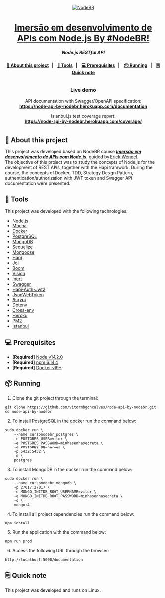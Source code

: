 <p align="center">
    <a href="https://treinamento.nodebr.org/">
        <img src="https://raw.githubusercontent.com/lucasfrancaid/curso-nodebr/master/public/nodebr-1.png" alt="NodeBR"/>
    </a>
</p>

<h1 align="center">
    <a href="https://erickwendel.teachable.com/p/node-js-para-iniciantes-nodebr"><strong>Imersão em desenvolvimento de APIs com Node.js By #NodeBR!</strong></a>
</h1>

<h5 align="center">
  Node.js RESTful API<br>
</h5>

<h4 align="center">
    <a href="#-about-this-project">🚀 About this project</a>&nbsp;&nbsp;&nbsp;|&nbsp;&nbsp;&nbsp; 
    <a href="#-tools">🧰 Tools</a>&nbsp;&nbsp;&nbsp;|&nbsp;&nbsp;&nbsp;
    <a href="#-prerequisites">💻 Prerequisites</a>&nbsp;&nbsp;&nbsp;|&nbsp;&nbsp;&nbsp;
    <a href="#-running">📦 Running</a>&nbsp;&nbsp;&nbsp;|&nbsp;&nbsp;&nbsp;
    <a href="#-quick-note">🗒 Quick note</a>
</h4>

<h1></h1>

<h3 align="center">
    Live demo
</h3>

<p align="center">
    API documentation with Swagger/OpenAPI specification:
    <br/>
    <a href="https://node-api-by-nodebr.herokuapp.com/documentation"><strong>https://node-api-by-nodebr.herokuapp.com/documentation</strong></a>
</p>

<p align="center">
    Istanbul.js test coverage report:
    <br/>
    <a href="https://node-api-by-nodebr.herokuapp.com/coverage/"><strong>https://node-api-by-nodebr.herokuapp.com/coverage/</strong></a>
</p>

<h1></h1>

## 🚀 About this project

This project was developed based on NodeBR course [*__Imersão em desenvolvimento de APIs com Node.js__*](https://erickwendel.teachable.com/p/node-js-para-iniciantes-nodebr), guided by [Erick Wendel](https://erickwendel.com/).  
The objective of this project was to study the concepts of Node.js for the development of REST APIs, together with the Hapi framwork. During the course, the concepts of Docker, TDD, Strategy Design Pattern, authentication/authorization with JWT token and Swagger API documentation were presented.

## 🧰 Tools

This project was developed with the following technologies:

* [Node.js](https://nodejs.org/)
* [Mocha](https://mochajs.org/)
* [Docker](https://www.docker.com/)
* [PostgreSQL](https://www.postgresql.org/)
* [MongoDB](https://www.mongodb.com/)
* [Sequelize](https://sequelize.org/)
* [Mongoose](https://mongoosejs.com/)
* [Hapi](https://hapi.dev/)
* [Joi](https://hapi.dev/module/joi/)
* [Boom](https://hapi.dev/module/boom/)
* [Vision](https://hapi.dev/module/vision/)
* [Inert](https://hapi.dev/module/inert/)
* [Swagger](https://www.npmjs.com/package/hapi-swagger)
* [Hapi-Auth-Jwt2](https://www.npmjs.com/package/hapi-auth-jwt2)
* [JsonWebToken](https://www.npmjs.com/package/jsonwebtoken)
* [Bcrypt](https://www.npmjs.com/package/bcrypt)
* [Dotenv](https://www.npmjs.com/package/dotenv)
* [Cross-env](https://www.npmjs.com/package/cross-env)
* [Heroku](https://www.heroku.com/)
* [PM2](https://pm2.keymetrics.io/)
* [Istanbul](https://istanbul.js.org/)

## 💻 Prerequisites

- **[Required]** [Node v14.2.0](https://nodejs.org/pt-br/download/releases/)
- **[Required]** [npm 6.14.4](https://www.npmjs.com/)
- **[Required]** [Docker v19+](https://www.docker.com/)

## 📦 Running

1. Clone the git project through the terminal:

```shell
git clone https://github.com/vitormbgoncalves/node-api-by-nodebr.git
cd node-api-by-nodebr
```

2. To install PostgreSQL in the docker run the command below:

```shell
sudo docker run \
    --name cursonodebr_postgres \
    -e POSTGRES_USER=vitor \
    -e POSTGRES_PASSWORD=minhasenhasecreta \
    -e POSTGRES_DB=heroes \
    -p 5432:5432 \
    -d \
    postgres
```

3. To install MongoDB in the docker run the command below:

```shell
sudo docker run \
    --name cursonodebr_mongodb \
    -p 27017:27017 \
    -e MONGO_INITDB_ROOT_USERNAME=vitor \
    -e MONGO_INITDB_ROOT_PASSWORD=minhasenhasecreta \
    -d \
    mongo:4
```

4. To install all project dependencies run the command below:

```shell
npm install
```

5. Run the application with the command below:

```shell
npm run prod
```

6. Access the following URL through the browser:

`http://localhost:5000/documentation`

## 🗒 Quick note

This project was developed and runs on Linux.
